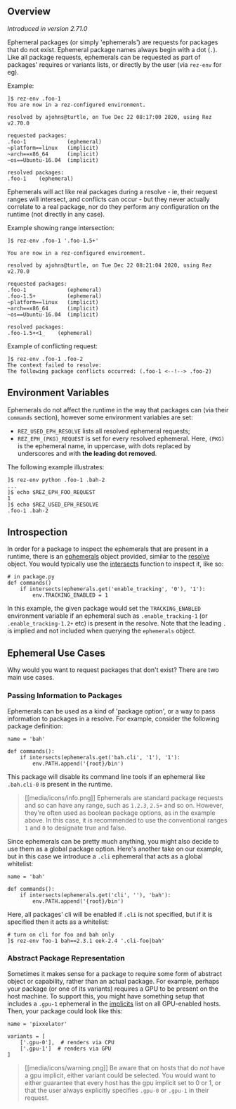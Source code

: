 ## Overview

_Introduced in version 2.71.0_

Ephemeral packages (or simply 'ephemerals') are requests for packages that do not
exist. Ephemeral package names always begin with a dot (`.`). Like all package
requests, ephemerals can be requested as part of packages' requires or variants
lists, or directly by the user (via `rez-env` for eg).

Example:

    ]$ rez-env .foo-1
    You are now in a rez-configured environment.

    resolved by ajohns@turtle, on Tue Dec 22 08:17:00 2020, using Rez v2.70.0

    requested packages:
    .foo-1             (ephemeral)
    ~platform==linux   (implicit)
    ~arch==x86_64      (implicit)
    ~os==Ubuntu-16.04  (implicit)

    resolved packages:
    .foo-1    (ephemeral)

Ephemerals will act like real packages during a resolve - ie, their request ranges
will intersect, and conflicts can occur - but they never actually correlate to a
real package, nor do they perform any configuration on the runtime (not directly
in any case).

Example showing range intersection:

    ]$ rez-env .foo-1 '.foo-1.5+'

    You are now in a rez-configured environment.

    resolved by ajohns@turtle, on Tue Dec 22 08:21:04 2020, using Rez v2.70.0

    requested packages:
    .foo-1             (ephemeral)
    .foo-1.5+          (ephemeral)
    ~platform==linux   (implicit)
    ~arch==x86_64      (implicit)
    ~os==Ubuntu-16.04  (implicit)

    resolved packages:
    .foo-1.5+<1_    (ephemeral)

Example of conflicting request:

    ]$ rez-env .foo-1 .foo-2
    The context failed to resolve:
    The following package conflicts occurred: (.foo-1 <--!--> .foo-2)

## Environment Variables

Ephemerals do not affect the runtime in the way that packages can (via their
`commands` section), however some environment variables are set:

* `REZ_USED_EPH_RESOLVE` lists all resolved ephemeral requests;
* `REZ_EPH_(PKG)_REQUEST` is set for every resolved ephemeral. Here, `(PKG)` is
  the ephemeral name, in uppercase, with dots replaced by underscores and with
  **the leading dot removed**.

The following example illustrates:

    ]$ rez-env python .foo-1 .bah-2
    ...
    ]$ echo $REZ_EPH_FOO_REQUEST
    1
    ]$ echo $REZ_USED_EPH_RESOLVE
    .foo-1 .bah-2

## Introspection

In order for a package to inspect the ephemerals that are present in a runtime,
there is an [ephemerals](Package-Commands#ephemerals) object provided, similar
to the [resolve](Package-Commands#resolve) object. You would typically use the
[intersects](Package-Commands#intersects) function to inspect it, like so:

    # in package.py
    def commands()
        if intersects(ephemerals.get('enable_tracking', '0'), '1'):
            env.TRACKING_ENABLED = 1

In this example, the given package would set the `TRACKING_ENABLED` environment
variable if an ephemeral such as `.enable_tracking-1` (or `.enable_tracking-1.2+`
etc) is present in the resolve. Note that the leading `.` is implied and not
included when querying the `ephemerals` object.

## Ephemeral Use Cases

Why would you want to request packages that don't exist? There are two main use
cases.

### Passing Information to Packages

Ephemerals can be used as a kind of 'package option', or a way to pass information
to packages in a resolve. For example, consider the following package definition:

    name = 'bah'

    def commands():
        if intersects(ephemerals.get('bah.cli', '1'), '1'):
            env.PATH.append('{root}/bin')

This package will disable its command line tools if an ephemeral like `.bah.cli-0`
is present in the runtime.

> [[media/icons/info.png]] Ephemerals are standard package requests and so can
> have any range, such as `1.2.3`, `2.5+` and so on. However, they're often used
> as boolean package options, as in the example above. In this case, it is
> recommended to use the conventional ranges `1` and `0` to designate true and
> false.

Since ephemerals can be pretty much anything, you might also decide to use them
as a global package option. Here's another take on our example, but in this case
we introduce a `.cli` ephemeral that acts as a global whitelist:

    name = 'bah'

    def commands():
        if intersects(ephemerals.get('cli', ''), 'bah'):
            env.PATH.append('{root}/bin')

Here, all packages' cli will be enabled if `.cli` is not specified, but if it is
specified then it acts as a whitelist:

    # turn on cli for foo and bah only
    ]$ rez-env foo-1 bah==2.3.1 eek-2.4 '.cli-foo|bah'

### Abstract Package Representation

Sometimes it makes sense for a package to require some form of abstract object or
capability, rather than an actual package. For example, perhaps your package (or
one of its variants) requires a GPU to be present on the host machine. To support
this, you might have something setup that includes a `.gpu-1` ephemeral in the
[implicits](Basic-Concepts#implicit-packages) list on all GPU-enabled hosts.
Then, your package could look like this:

    name = 'pixxelator'

    variants = [
        ['.gpu-0'],  # renders via CPU
        ['.gpu-1']  # renders via GPU
    ]

> [[media/icons/warning.png]] Be aware that on hosts that do _not_ have a gpu
> implicit, either variant could be selected. You would want to either guarantee
> that every host has the gpu implicit set to 0 or 1, or that the user always
> explicitly specifies `.gpu-0` or `.gpu-1` in their request.

